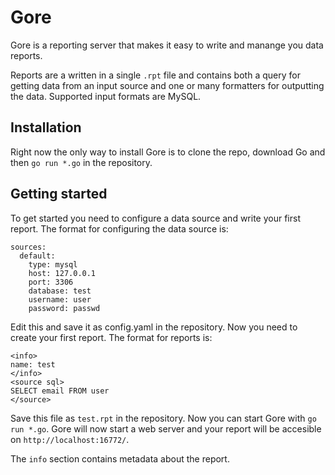 # Gore

Gore is a reporting server that makes it easy to write and manange you data reports.

Reports are a written in a single `.rpt` file and contains both a query for getting data from an input source and one or many formatters for outputting the data. Supported input formats are MySQL.

## Installation

Right now the only way to install Gore is to clone the repo, download Go and then `go run *.go` in the repository.

## Getting started

To get started you need to configure a data source and write your first report. The format for configuring the data source is:

```
sources:
  default:
    type: mysql
    host: 127.0.0.1
    port: 3306
    database: test
    username: user
    password: passwd
```

Edit this and save it as config.yaml in the repository. Now you need to create your first report. The format for reports is:

```
<info>
name: test
</info>
<source sql>
SELECT email FROM user
</source>
```

Save this file as `test.rpt` in the repository. Now you can start Gore with `go run *.go`. Gore will now start a web server and your report will be accesible on `http://localhost:16772/`.

The `info` section contains metadata about the report.
